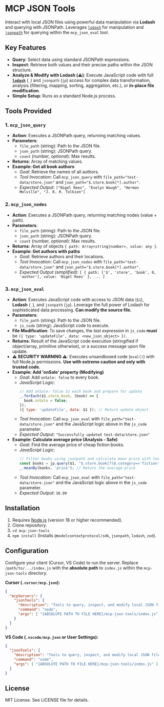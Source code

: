 # MCP JSON Tools

Interact with local JSON files using powerful data manipulation via **Lodash** and querying with JSONPath.
Leverages [`lodash`](https://lodash.com/docs/) for manipulation and [`jsonpath`](https://www.npmjs.com/package/jsonpath) for querying within the `mcp_json_eval` tool.

## Key Features

*   **Query**: Select data using standard JSONPath expressions.
*   **Inspect**: Retrieve both values and their precise paths within the JSON structure.
*   **Analyze & Modify with Lodash (⚠️)**: Execute JavaScript code with full **[`lodash`](https://lodash.com/docs/)** (`_`) and `jsonpath` (`jp`) access for complex data transformation, analysis (filtering, mapping, sorting, aggregation, etc.), or **in-place file modification**.
*   **Simple Setup**: Runs as a standard Node.js process.

## Tools Provided

### 1. `mcp_json_query`

*   **Action**: Executes a JSONPath query, returning matching values.
*   **Parameters**:
    *   `file_path` (string): Path to the JSON file.
    *   `json_path` (string): JSONPath query.
    *   `count` (number, *optional*): Max results.
*   **Returns**: Array of matching values.
*   **Example: Get all book authors**
    *   *Goal*: Retrieve the names of all authors.
    *   *Tool Invocation*: Call `mcp_json_query` with `file_path="test-data/store.json"` and `json_path="$.store.book[*].author"`.
    *   *Expected Output*: `["Nigel Rees", "Evelyn Waugh", "Herman Melville", "J. R. R. Tolkien"]`

### 2. `mcp_json_nodes`

*   **Action**: Executes a JSONPath query, returning matching nodes (value + path).
*   **Parameters**:
    *   `file_path` (string): Path to the JSON file.
    *   `json_path` (string): JSONPath query.
    *   `count` (number, *optional*): Max results.
*   **Returns**: Array of objects `{ path: Array<string|number>, value: any }`.
*   **Example: Get authors with paths**
    *   *Goal*: Retrieve authors and their locations.
    *   *Tool Invocation*: Call `mcp_json_nodes` with `file_path="test-data/store.json"` and `json_path="$.store.book[*].author"`.
    *   *Expected Output (simplified)*: `[ { path: ['$', 'store', 'book', 0, 'author'], value: 'Nigel Rees' }, ... ]`

### 3. `mcp_json_eval`

*   **Action**: Executes JavaScript code with access to JSON data (`$1`), **Lodash** (`_`), and `jsonpath` (`jp`). Leverage the full power of Lodash for sophisticated data processing. **Can modify the source file.**
*   **Parameters**:
    *   `file_path` (string): Path to the JSON file.
    *   `js_code` (string): JavaScript code to execute.
*   **File Modification**: To save changes, the *last expression* in `js_code` **must** be `({ type: 'updateFile', data: <new_json_object> })`.
*   **Returns**: Result of the JavaScript code execution (stringified if object/array, primitive otherwise), or a success message upon file update.
*   **⚠️ SECURITY WARNING ⚠️**: Executes unsandboxed code (`eval()`) with full Node.js permissions. **Use with extreme caution and only with trusted code.**
*   **Example: Add 'onSale' property (Modifying)**
    *   *Goal*: Add `onSale: false` to every book.
    *   *JavaScript Logic*:
        ```javascript
        // Add onSale: false to each book and prepare for update
        _.forEach($1.store.book, (book) => {
          book.onSale = false;
        });
        ({ type: 'updateFile', data: $1 }); // Return update object
        ```
    *   *Tool Invocation*: Call `mcp_json_eval` with `file_path="test-data/store.json"` and the JavaScript logic above in the `js_code` parameter.
    *   *Expected Output*: `"Successfully updated test-data/store.json"`
*   **Example: Calculate average price (Analysis - Safe)**
    *   *Goal*: Find the average price of cheap fiction books.
    *   *JavaScript Logic*:
        ```javascript
        // Filter books using jsonpath and calculate mean price with lodash
        const books = jp.query($1, "$.store.book[?(@.category=='fiction' && @.price < 15)]");
        _.meanBy(books, 'price'); // Return the average price
        ```
    *   *Tool Invocation*: Call `mcp_json_eval` with `file_path="test-data/store.json"` and the JavaScript logic above in the `js_code` parameter.
    *   *Expected Output*: `10.99`

## Installation

1.  Requires [Node.js](https://nodejs.org/) (version 18 or higher recommended).
2.  Clone repository.
3.  `cd mcp-json-tools`
4.  `npm install` (Installs `@modelcontextprotocol/sdk`, `jsonpath`, `lodash`, `zod`).

## Configuration

Configure your client (Cursor, VS Code) to run the server. Replace `/path/to/.../index.js` with the **absolute path** to `index.js` within the `mcp-json-tools` directory.

**Cursor (`.cursor/mcp.json`):**

```json
{
  "mcpServers": {
    "jsonTools": {
      "description": "Tools to query, inspect, and modify local JSON files.",
      "command": "node",
      "args": [ "{ABSOLUTE PATH TO FILE HERE}/mcp-json-tools/index.js" ]
    }
  }
}
```

**VS Code (`.vscode/mcp.json` or User Settings):**

```json
{
  "jsonTools": {
    "description": "Tools to query, inspect, and modify local JSON files.",
    "command": "node",
    "args": [ "{ABSOLUTE PATH TO FILE HERE}/mcp-json-tools/index.js" ]
  }
}
```

## License

MIT License. See LICENSE file for details.